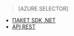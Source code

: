 ﻿> [AZURE.SELECTOR]
- [ПАКЕТ SDK .NET](/documentation/articles/media-services-dotnet-configure-asset-delivery-policy/)
- [API REST](/documentation/articles/media-services-rest-configure-asset-delivery-policy/)

<!--HONumber=47-->

